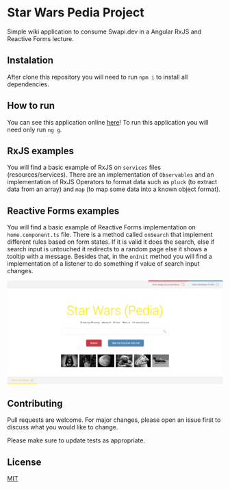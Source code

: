 # Star Wars Pedia Project
Simple wiki application to consume Swapi.dev in a Angular RxJS and Reactive Forms lecture.

## Instalation
After clone this repository you will need to run `npm i` to install all dependencies.

## How to run
You can see this application online [here](https://andrefillypesilva.github.io/starwars-pedia/)! To run this application you will need only run `ng g`.

## RxJS examples
You will find a basic example of RxJS on `services` files (resources/services). There are an implementation of `Observables` and an implementation of RxJS Operators to format data such as `pluck` (to extract data from an array) and `map` (to map some data into a known object format).

## Reactive Forms examples
You will find a basic example of Reactive Forms implementation on `home.component.ts` file. There is a method called `onSearch` that implement different rules based on form states. If it is valid it does the search, else if search input is untouched it redirects to a random page else it shows a tooltip with a message. Besides that, in the `onInit` method you will find a implementation of a listener to do something if value of search input changes.

![Application Example](https://github.com/andrefillypesilva/starwars-pedia/blob/main/application_example.png?raw=true)

## Contributing
Pull requests are welcome. For major changes, please open an issue first to discuss what you would like to change.

Please make sure to update tests as appropriate.

## License
[MIT](https://choosealicense.com/licenses/mit/)
